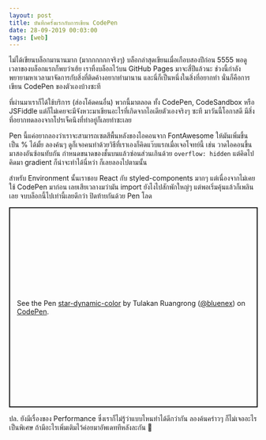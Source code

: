 ```yaml
---
layout: post
title: บันทึกครั้งแรกกับการเขียน CodePen
date: 28-09-2019 00:03:00
tags: [web]
---
```


 ไม่ได้เขียนบล็อกมานานมาก (มากกกกกกจริงๆ) บล็อกล่าสุดเขียนเมื่อเกือบสองปีก่อน 5555 พอดูเวลาของบล็อกแรกก็พบว่าเฮ้ย เราทิ้งบล็อกไว้บน GitHub Pages มาจะสี่ปีแล้วนะ ช่วงนี้กำลังพยายามหาเวลามาจัดการกับสิ่งที่ติดค้างอยากทำมานาน และนี่ก็เป็นหนึ่งในสิ่งที่อยากทำ นั่นก็คือการเขียน CodePen ของตัวเองบ้างซะที

 ที่ผ่านมาเราก็ได้ใช้บริการ (ส่องโค้ดคนอื่น) พวกนี้มาตลอด ทั้ง CodePen, CodeSandbox หรือ JSFiddle แต่ก็ไม่เคยจะมีจังหวะมาเขียนอะไรที่เกิดจากไอเดียตัวเองจริงๆ ซะที มาวันนี้โอกาสดี มีสิ่งที่อยากทดลองจากโปรเจ็คนึงที่ทำอยู่ก็เลยทำซะเลย

 Pen นี้แค่อยากลองว่าเราจะสามารถเซตสีพื้นหลังของไอคอนจาก FontAwesome ให้มันเพิ่มขึ้นเป็น % ได้มั้ย ลองค้นๆ ดูก็เจอคนทำด้วยวิธีที่เราเองก็คิดแว๊บแรกเมื่อเจอโจทย์นี้ เช่น วาดไอคอนขึ้นมาสองอันซ้อนทับกัน กำหนดขนาดของชั้นบนแล้วซ่อนส่วนเกินด้วย `overflow: hidden` แต่คิดไปคิดมา gradient ก็น่าจะทำได้นี่หว่า ก็เลยลองไปตามนั้น

 สำหรับ Environment นั้นเราชอบ React กับ styled-components มากๆ แต่เนื่องจากไม่เคยใช้ CodePen มาก่อน เลยเสียเวลางมว่ามัน import ยังไงไปสักพักใหญ่ๆ แต่พอเริ่มคุ้นแล้วก็เพลินเลย จบบล็อกนี้ไปเท่านี้เลยดีกว่า ปิดท้ายกันด้วย Pen โลด

<p class="codepen" data-height="406" data-theme-id="dark" data-default-tab="js,result" data-user="bluenex" data-slug-hash="oNvOZJY" data-preview="true" style="height: 406px; box-sizing: border-box; display: flex; align-items: center; justify-content: center; border: 2px solid; margin: 1em 0; padding: 1em;" data-pen-title="star-dynamic-color">
  <span>See the Pen <a href="https://codepen.io/bluenex/pen/oNvOZJY">
  star-dynamic-color</a> by Tulakan Ruangrong (<a href="https://codepen.io/bluenex">@bluenex</a>)
  on <a href="https://codepen.io">CodePen</a>.</span>
</p>
<script async src="https://static.codepen.io/assets/embed/ei.js"></script>

ปล. ยังมีเรื่องของ Performance ซึ่งเราก็ไม่รู้ว่าแบบไหนทำได้ดีกว่ากัน ลองค้นคร่าวๆ ก็ไม่เจออะไรเป็นพิเศษ ถ้ามีอะไรเพิ่มเติมไว้ค่อยมาอัพเดททีหลังละกัน 😬
